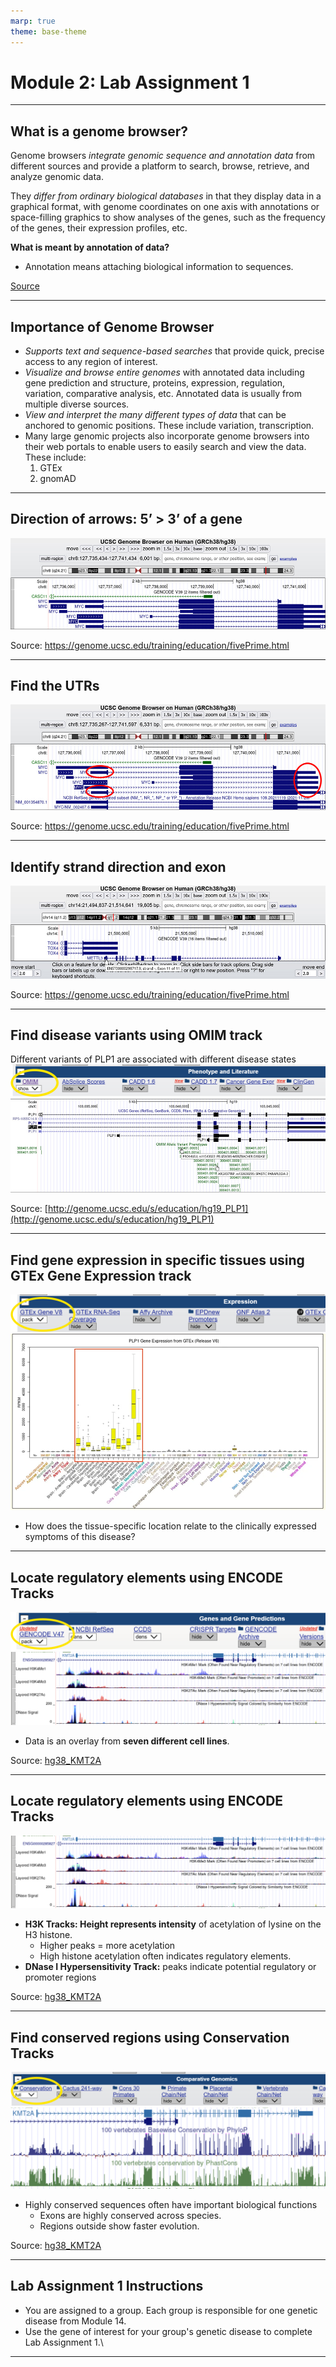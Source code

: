 ```yaml
---
marp: true
theme: base-theme
---
```

<style scoped>
h1 {
  font-weight: bold;
  font-size: 36;
}
</style>
# Module 2: Lab Assignment 1
---

## What is a genome browser?

Genome browsers *integrate genomic sequence and annotation data* from different sources and provide a platform to search, browse, retrieve, and analyze genomic data.

They *differ from ordinary biological databases* in that they display data in a graphical format, with genome coordinates on one axis with annotations or space-filling graphics to show analyses of the genes, such as the frequency of the genes, their expression profiles, etc.


**What is meant by annotation of data?**

- Annotation means attaching biological information to sequences.


[Source](https://www.youtube.com/watch?v=s3JkAEAhkt8)

---

## Importance of Genome Browser

- *Supports text and sequence-based searches* that provide quick, precise access to any region of interest.
- *Visualize and browse entire genomes* with annotated data including gene prediction and structure, proteins, expression, regulation, variation, comparative analysis, etc. Annotated data is usually from multiple diverse sources.
- *View and interpret the many different types of data* that can be anchored to genomic positions. These include variation, transcription.
- Many large genomic projects also incorporate genome browsers into their web portals to enable users to easily search and view the data. These include:
    1. GTEx
    2. gnomAD

---

## Direction of arrows: 5’ > 3’ of a gene

![image.png](../../img/assignment_1/image.png)
 
 
 
 
Source: https://genome.ucsc.edu/training/education/fivePrime.html

---

## Find the UTRs

![image.png](../../img/assignment_1/image%201.png)
 
 
 
 
Source: https://genome.ucsc.edu/training/education/fivePrime.html

---

## Identify strand direction and exon

![image.png](../../img/assignment_1/image%202.png)
 
 
 
 
Source: https://genome.ucsc.edu/training/education/fivePrime.html

---

## Find disease variants using OMIM track

Different variants of PLP1 are associated with different disease states
![width:768px](../../img/assignment_1/image%203.png)<!-- Setting width to 768px -->
![width:768px](../../img/assignment_1/image%204.png)<!-- Setting width to 768px -->

Source: [http://genome.ucsc.edu/s/education/hg19_PLP1](http://genome.ucsc.edu/s/education/hg19_PLP1)

---

## Find gene expression in specific tissues using GTEx Gene Expression track

![width:768px](../../img/assignment_1/image%205.png)<!-- Setting width to 768px -->
![width:768px](../../img/assignment_1/image%206.png)<!-- Setting width to 768px -->

- How does the tissue-specific location relate to the clinically expressed symptoms of this disease?

---

## Locate regulatory elements using ENCODE Tracks

![image.png](../../img/assignment_1/image%207.png)
![image.png](../../img/assignment_1/image%208.png)

- Data is an overlay from **seven different cell lines**.

Source: [hg38_KMT2A](https://genome.ucsc.edu/s/alicewchen/hg38_KMT2A)

---
## Locate regulatory elements using ENCODE Tracks

![image.png](../../img/assignment_1/image%208.png)

- **H3K Tracks: Height represents intensity** of acetylation of lysine on the H3 histone.
    - Higher peaks = more acetylation
    - High histone acetylation often indicates regulatory elements.
- **DNase I Hypersensitivity Track:** peaks indicate potential regulatory or promoter regions

Source: [hg38_KMT2A](https://genome.ucsc.edu/s/alicewchen/hg38_KMT2A)

---

## Find conserved regions using Conservation Tracks

![image.png](../../img/assignment_1/image%209.png)
![image.png](../../img/assignment_1/image%2010.png)

- Highly conserved sequences often have important biological functions
    - Exons are highly conserved across species.
    - Regions outside show faster evolution.

Source: [hg38_KMT2A](https://genome.ucsc.edu/s/alicewchen/hg38_KMT2A)

---

## Lab Assignment 1 Instructions

- You are assigned to a group.  Each group is responsible for one genetic disease from Module 14.
- Use the gene of interest for your group's genetic disease to complete Lab Assignment 1.\


---